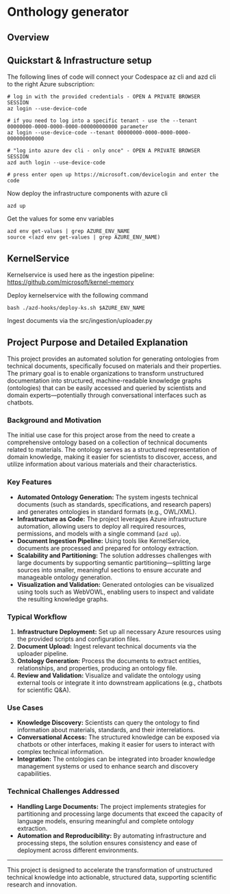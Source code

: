 # Onthology generator

## Overview

## Quickstart & Infrastructure setup

The following lines of code will connect your Codespace az cli and azd cli to the right Azure subscription:

```
# log in with the provided credentials - OPEN A PRIVATE BROWSER SESSION
az login --use-device-code

# if you need to log into a specific tenant - use the --tenant 00000000-0000-0000-0000-000000000000 parameter
az login --use-device-code --tenant 00000000-0000-0000-0000-000000000000 

# "log into azure dev cli - only once" - OPEN A PRIVATE BROWSER SESSION
azd auth login --use-device-code

# press enter open up https://microsoft.com/devicelogin and enter the code

```

Now deploy the infrastructure components with azure cli

```
azd up
```

Get the values for some env variables
```
azd env get-values | grep AZURE_ENV_NAME
source <(azd env get-values | grep AZURE_ENV_NAME)
```

## KernelService


Kernelservice is used here as the ingestion pipeline:
https://github.com/microsoft/kernel-memory


Deploy kernelservice with the following command
```
bash ./azd-hooks/deploy-ks.sh $AZURE_ENV_NAME
```

Ingest documents via the src/ingestion/uploader.py
## Project Purpose and Detailed Explanation

This project provides an automated solution for generating ontologies from technical documents, specifically focused on materials and their properties. The primary goal is to enable organizations to transform unstructured documentation into structured, machine-readable knowledge graphs (ontologies) that can be easily accessed and queried by scientists and domain experts—potentially through conversational interfaces such as chatbots.

### Background and Motivation

The initial use case for this project arose from the need to create a comprehensive ontology based on a collection of technical documents related to materials. The ontology serves as a structured representation of domain knowledge, making it easier for scientists to discover, access, and utilize information about various materials and their characteristics.

### Key Features

- **Automated Ontology Generation:** The system ingests technical documents (such as standards, specifications, and research papers) and generates ontologies in standard formats (e.g., OWL/XML).
- **Infrastructure as Code:** The project leverages Azure infrastructure automation, allowing users to deploy all required resources, permissions, and models with a single command (`azd up`).
- **Document Ingestion Pipeline:** Using tools like KernelService, documents are processed and prepared for ontology extraction.
- **Scalability and Partitioning:** The solution addresses challenges with large documents by supporting semantic partitioning—splitting large sources into smaller, meaningful sections to ensure accurate and manageable ontology generation.
- **Visualization and Validation:** Generated ontologies can be visualized using tools such as WebVOWL, enabling users to inspect and validate the resulting knowledge graphs.

### Typical Workflow

1. **Infrastructure Deployment:** Set up all necessary Azure resources using the provided scripts and configuration files.
2. **Document Upload:** Ingest relevant technical documents via the uploader pipeline.
3. **Ontology Generation:** Process the documents to extract entities, relationships, and properties, producing an ontology file.
4. **Review and Validation:** Visualize and validate the ontology using external tools or integrate it into downstream applications (e.g., chatbots for scientific Q&A).

### Use Cases

- **Knowledge Discovery:** Scientists can query the ontology to find information about materials, standards, and their interrelations.
- **Conversational Access:** The structured knowledge can be exposed via chatbots or other interfaces, making it easier for users to interact with complex technical information.
- **Integration:** The ontologies can be integrated into broader knowledge management systems or used to enhance search and discovery capabilities.

### Technical Challenges Addressed

- **Handling Large Documents:** The project implements strategies for partitioning and processing large documents that exceed the capacity of language models, ensuring meaningful and complete ontology extraction.
- **Automation and Reproducibility:** By automating infrastructure and processing steps, the solution ensures consistency and ease of deployment across different environments.

---

This project is designed to accelerate the transformation of unstructured technical knowledge into actionable, structured data, supporting scientific research and innovation.